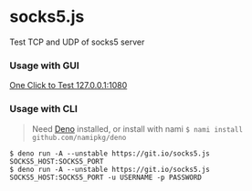 # socks5.js

Test TCP and UDP of socks5 server

### Usage with GUI

[One Click to Test 127.0.0.1:1080](https://denorun.app/?url=https%3A%2F%2Fgit.io%2Fsocks5.js%20-s%20127.0.0.1%3A1080)

### Usage with CLI

> Need [Deno](https://github.com/denoland/deno) installed, or install with nami `$ nami install github.com/namipkg/deno` 

```
$ deno run -A --unstable https://git.io/socks5.js SOCKS5_HOST:SOCKS5_PORT
$ deno run -A --unstable https://git.io/socks5.js SOCKS5_HOST:SOCKS5_PORT -u USERNAME -p PASSWORD
```

